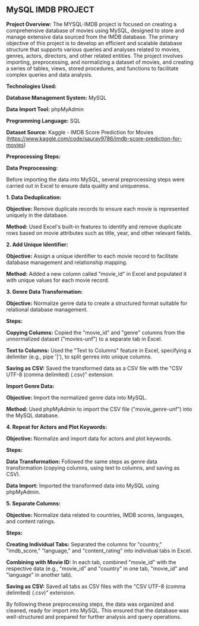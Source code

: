 ## MySQL IMDB PROJECT
**Project Overview:** 
The MYSQL-IMDB project is focused on creating a comprehensive database of movies using MySQL, designed to store and manage extensive data sourced from the IMDB database. The primary objective of this project is to develop an efficient and scalable database structure that supports various queries and analyses related to movies, genres, actors, directors, and other related entities. The project involves importing, preprocessing, and normalizing a dataset of movies, and creating a series of tables, views, stored procedures, and functions to facilitate complex queries and data analysis.


**Technologies Used:**

**Database Management System:** MySQL

**Data Import Tool:** phpMyAdmin

**Programming Language:** SQL

**Dataset Source:** Kaggle - IMDB Score Prediction for Movies (https://www.kaggle.com/code/saurav9786/imdb-score-prediction-for-movies)

**Preprocessing Steps:**

**Data Preprocessing:**

Before importing the data into MySQL, several preprocessing steps were carried out in Excel to ensure data quality and uniqueness.

**1. Data Deduplication:**

**Objective:** Remove duplicate records to ensure each movie is represented uniquely in the database.

**Method:** Used Excel's built-in features to identify and remove duplicate rows based on movie attributes such as title, year, and other relevant fields.

**2. Add Unique Identifier:**

**Objective:** Assign a unique identifier to each movie record to facilitate database management and relationship mapping.

**Method:** Added a new column called "movie_id" in Excel and populated it with unique values for each movie record.

**3. Genre Data Transformation:**

**Objective:** Normalize genre data to create a structured format suitable for relational database management. 

**Steps:**

**Copying Columns:** Copied the "movie_id" and "genre" columns from the unnormalized dataset ("movies-unf") to a separate tab in Excel.

**Text to Columns:** Used the "Text to Columns" feature in Excel, specifying a delimiter (e.g., pipe '|'), to split genres into unique columns.

**Saving as CSV:** Saved the transformed data as a CSV file with the "CSV UTF-8 (comma delimited) (.csv)" extension.

**Import Genre Data:**

**Objective:** Import the normalized genre data into MySQL.

**Method:** Used phpMyAdmin to import the CSV file ("movie_genre-unf") into the MySQL database.

**4. Repeat for Actors and Plot Keywords:**

**Objective:** Normalize and import data for actors and plot keywords. 

**Steps:**

**Data Transformation:** Followed the same steps as genre data transformation (copying columns, using text to columns, and saving as CSV).

**Data Import:** Imported the transformed data into MySQL using phpMyAdmin.

**5. Separate Columns:**

**Objective:** Normalize data related to countries, IMDB scores, languages, and content ratings.

**Steps:**

**Creating Individual Tabs:** Separated the columns for "country," "imdb_score," "language," and "content_rating" into individual tabs in Excel. 

**Combining with Movie ID:** In each tab, combined "movie_id" with the respective data (e.g., "movie_id" and "country" in one tab, "movie_id" and "language" in another tab).

**Saving as CSV:** Saved all tabs as CSV files with the "CSV UTF-8 (comma delimited) (.csv)" extension.

By following these preprocessing steps, the data was organized and cleaned, ready for import into MySQL. This ensured that the database was well-structured and prepared for further analysis and query operations.


